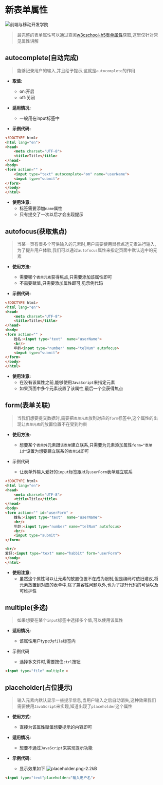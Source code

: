 # 新表单属性


![前端与移动开发学院][1]

>最完整的表单属性可以通过查阅[w3cschool-h5表单属性](http://www.w3school.com.cn/html5/html_5_form_attributes.asp)获取,这里仅针对常见属性讲解




## autocomplete(自动完成)
  >  能够记录用户的输入,并且给予提示,这就是`autocomplete`的作用

* **取值:**
  * on:开启
  * off:关闭

* **适用情况:**
  * 一般用在input标签中

* **示例代码:**

```html
<!DOCTYPE html>
<html lang="en">
<head>
    <meta charset="UTF-8">
    <title>Title</title>
</head>
<body>
<form action="" >
    <input type="text" autocomplete="on" name="userName">
    <input type="submit">
</form>
</body>
</html>
```
* **使用注意:**
  * 标签需要添加`name`属性
  * 只有提交了一次以后才会出现提示





## autofocus(获取焦点)
  > 当某一页有很多个可供输入的元素时,用户需要使用鼠标点选元素进行输入,为了提升用户体验,我们可以通过`autofocus`属性来指定页面中默认选中的元素

* **使用方法:**
  * 需要哪个`表单元素`获得焦点,只需要添加该属性即可
  * 不需要赋值,只需要添加属性即可,见示例代码

* **示例代码:**
```html
<!DOCTYPE html>
<html lang="en">
<head>
    <meta charset="UTF-8">
    <title>Title</title>
</head>
<body>
<form action="" >
    姓名:<input type="text"  name="userName">
    <br/>
    年龄<input type="number" name="telNum" autofocus>
    <input type="submit">
</form>
</body>
</html>
```
* **使用注意:**
  * 在没有该属性之前,能够使用`JavaScript`来指定元素
  * 如果页面中多个元素设置了该属性,最后一个会获得焦点


 ## form(表单关联)
   >当我们想要提交数据时,需要把`表单元素`放到对应的`form`标签中,这个属性的出现让`表单元素`的放置位置不在受到约束

* **使用方法:**
  * 想要某个`表单外`元素跟`该表单`建立联系,只需要为元素添加属性`form="表单id"`设置为想要建立联系的`表单id`即可

* 示例代码
  * 让表单外输入爱好的`input`标签跟id为`userForm`表单建立联系

```html
<!DOCTYPE html>
<html lang="en">
<head>
    <meta charset="UTF-8">
    <title>Title</title>
</head>
<body>
<form action="" id="userForm" >
    姓名:<input type="text"  name="userName">
    <br/>
    年龄:<input type="number" name="telNum" autofocus>
    <br/>
    <input type="submit">
</form>

<br/>
爱好:<input type="text" name="habbit" form="userForm">
</body>
</html>
```

* **使用注意:**
  * 虽然这个属性可以让元素的放置位置不在成为限制,但是编码时依旧建议,将元素放置到对应的表单中,除了兼容性问题以外,也为了提升代码的可读以及可维护性

## multiple(多选)
> 如果想要在某个`input`标签中选择多个值,可以使用该属性

* **适用情况:**
  * 该属性用户type为`file`标签内

* 示例代码
  * 选择多文件时,需要按住`ctrl`按钮
```html
<input type="file" multiple >
```

## placeholder(占位提示)
> 输入元素内默认显示一些提示信息,当用户输入之后自动消失,这种效果我们需要使用`JavaScript`来实现,知道出现了`placeholder`这个属性

* **使用方式:**
  * 直接为该属性赋值想要提示的内容即可
* **适用情况:**
  * 想要不通过`JavaScript`来实现提示功能

* **示例代码:**
  * 显示效果如下
    ![placeholder.png-2.2kB][2]

```html
<input type="text"placeholder="输入用户名">
```

[1]: http://static.zybuluo.com/antumuFish/xfnngpb23mze67n7y3y9ir3l/desk.jpg
[2]: http://static.zybuluo.com/antumuFish/84x586duoztqdt10zcsyei94/placeholder.png

